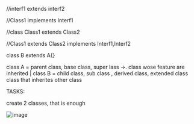 //interf1  extends  interf2

//Class1  implements Interf1

//class Class1  extends Class2

//Class1 extends Class2  implements Interf1,Interf2


class B extends A{}


class A   = parent class, base class, super lass ->. class wose feature are inherited
|
 class B	= child class, sub class , derived class, extended class  class that inherites other class
 
 
 TASKS:
 
 create 2 classes, that is enough
 
 ![image](https://user-images.githubusercontent.com/90038032/213775029-0ffef740-a18c-49b0-a923-cfcfbe47a1e6.png)

